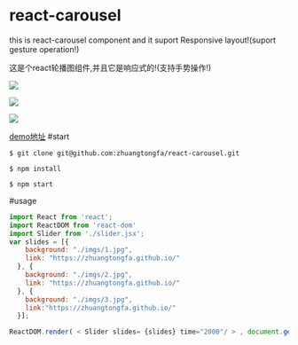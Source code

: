 # react-carousel
this is react-carousel component and it suport Responsive layout!(suport gesture operation!)

这是个react轮播图组件,并且它是响应式的!(支持手势操作!)

![](https://raw.githubusercontent.com/zhuangtongfa/react-carousel/master/example/imgs/carousel1.png)

![](https://raw.githubusercontent.com/zhuangtongfa/react-carousel/master/example/imgs/carousel2.png)

![](https://raw.githubusercontent.com/zhuangtongfa/react-carousel/master/example/imgs/carousel4.png)

[demo地址](http://senguzh.com/ztf/example/)
#start
```
$ git clone git@github.com:zhuangtongfa/react-carousel.git

$ npm install

$ npm start

```
#usage
<link rel="stylesheet" href="./css/font-awesome.min.css">

```js
import React from 'react';
import ReactDOM from 'react-dom'
import Slider from './slider.jsx';
var slides = [{
    background: "./imgs/1.jpg",
    link: "https://zhuangtongfa.github.io/"
  }, {
    background: "./imgs/2.jpg",
    link: "https://zhuangtongfa.github.io/"
  }, {
    background: "./imgs/3.jpg",
    link:"https://zhuangtongfa.github.io/"
  }];

ReactDOM.render( < Slider slides= {slides} time="2000"/ > , document.getElementById("app"));
```
